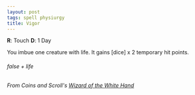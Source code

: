 ```yaml
---
layout: post
tags: spell physiurgy
title: Vigor
---
```

**R**: Touch  **D**: 1 Day

You imbue one creature with life. It gains [dice] x 2 temporary hit points.

###### false + life
###### From Coins and Scroll's [Wizard of the White Hand](https://coinsandscrolls.blogspot.com/2018/01/osr-wizards-of-white-hand.html)
